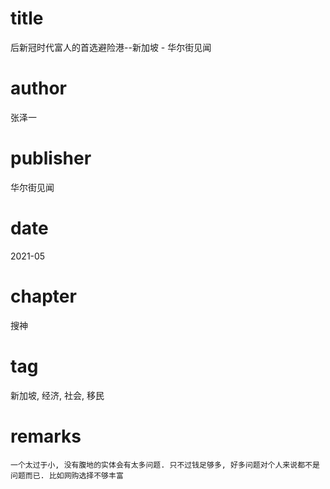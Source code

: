 # title
后新冠时代富人的首选避险港--新加坡 - 华尔街见闻

# author
张泽一

# publisher
华尔街见闻

# date
2021-05

# chapter
搜神

# tag
新加坡, 经济, 社会, 移民

# remarks
`一个太过于小, 没有腹地的实体会有太多问题. 只不过钱足够多, 好多问题对个人来说都不是问题而已. 比如网购选择不够丰富`
